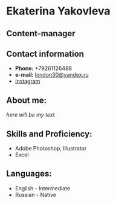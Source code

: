 # **Ekaterina Yakovleva**

## Content-manager

## **Contact information**

- **Phone:** +79261126488
- **e-mail:** london30@yandex.ru
- [instagram](https://www.instagram.com/_katya_yakovleva_)

## **About me:**

_here will be my text_

## **Skills and Proficiency:**

- Adobe Photoshop, Illustrator
- Excel

## **Languages:**

- English - Intermediate
- Russian - Native
